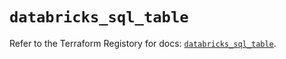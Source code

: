 # `databricks_sql_table`

Refer to the Terraform Registory for docs: [`databricks_sql_table`](https://registry.terraform.io/providers/databricks/databricks/1.21.0/docs/resources/sql_table).
